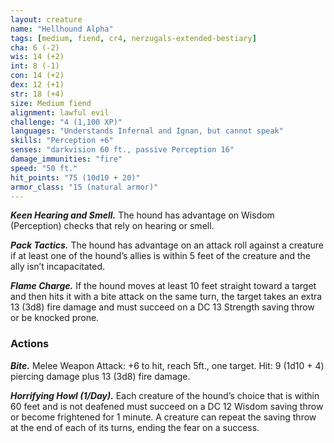 ```yaml
---
layout: creature
name: "Hellhound Alpha"
tags: [medium, fiend, cr4, nerzugals-extended-bestiary]
cha: 6 (-2)
wis: 14 (+2)
int: 8 (-1)
con: 14 (+2)
dex: 12 (+1)
str: 18 (+4)
size: Medium fiend
alignment: lawful evil
challenge: "4 (1,100 XP)"
languages: "Understands Infernal and Ignan, but cannot speak"
skills: "Perception +6"
senses: "darkvision 60 ft., passive Perception 16"
damage_immunities: "fire"
speed: "50 ft."
hit_points: "75 (10d10 + 20)"
armor_class: "15 (natural armor)"
---
```


***Keen Hearing and Smell.*** The hound has advantage
on Wisdom (Perception) checks that rely on
hearing or smell.

***Pack Tactics.*** The hound has advantage on an attack
roll against a creature if at least one of the hound’s
allies is within 5 feet of the creature and the ally
isn’t incapacitated.

***Flame Charge.*** If the hound moves at least 10 feet
straight toward a target and then hits it with a bite
attack on the same turn, the target takes an extra
13 (3d8) fire damage and must succeed on a DC
13 Strength saving throw or be knocked prone.

### Actions

***Bite.*** Melee Weapon Attack: +6 to hit, reach 5ft.,
one target. Hit: 9 (1d10 + 4) piercing damage plus
13 (3d8) fire damage.

***Horrifying Howl (1/Day).*** Each creature of the
hound’s choice that is within 60 feet and is not
deafened must succeed on a DC 12 Wisdom saving
throw or become frightened for 1 minute. A
creature can repeat the saving throw at the end of
each of its turns, ending the fear on a success.
